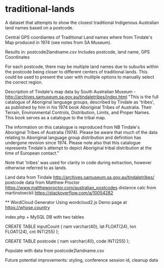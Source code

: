 # traditional-lands

A dataset that attempts to show the closest traditional Indigenous Australian land names based on a postcode.

Central GPS coordiantes of Traditional Land names where from Tindale's Map produced in 1974 (see notes from SA Museum).

Results in: postcode2landname.csv
Includes postcode, land name, GPS Coordinates

For each postcode, there may be multiple land names due to suburbs within the postcode being closer to different centers of traditional lands. This could be used to present the user with multiple options to manually select the correct region.


Description of Tindale's map data by South Australian Museum - http://archives.samuseum.sa.gov.au/tindaletribes/index.html
"This is the full catalogue of Aboriginal language groups, described by Tindale as 'tribes', as published by him in his 1974 book Aboriginal Tribes of Australia. Their Terrain, Environmental Controls, Distribution, Limits, and Proper Names. This book serves as a catalogue to the tribal map.

The information on this catalogue is reproduced from NB Tindale's Aboriginal Tribes of Australia (1974). Please be aware that much of the data relating to Aboriginal language group distribution and definition has undergone revision since 1974. Please note also that this catalogue represents Tindale's attempt to depict Aboriginal tribal distribution at the time of European contact."

Note that 'tribes' was used for clarity in code during extraction, however otherwise referred to as lands.

Land data from Tindale http://archives.samuseum.sa.gov.au/tindaletribes/
postcode data from Matthew Proctor https://www.matthewproctor.com/australian_postcodes
distance calc from martinstoeckli https://stackoverflow.com/a/10054282


** WordCloud Generator
Using wordcloud2.js
Demo page at https://whose.country

index.php + MySQL DB with two tables

CREATE TABLE inputCount (
    nam varchar(40),
    lat FLOAT(24),
    lon FLOAT(24),
    cnt INT(255)
);

CREATE TABLE postcode (
    nam varchar(40),
    code INT(255)
);

Populate with data from postcode2landname.csv

Future potential improvements:
styling, conference session id, cleanup data
